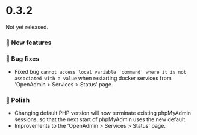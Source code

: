 # 0.3.2

Not yet released.

### 🚀 New features

### 🐛 Bug fixes
- Fixed bug `cannot access local variable 'command' where it is not associated with a value` when restarting docker services from 'OpenAdmin > Services > Status' page.


### 💅 Polish
- Changing default PHP version will now terminate existing phpMyAdmin sessions, so that the next start of phpMyAdmin uses the new default.
- Improvements to the 'OpenAdmin > Services > Status' page.
